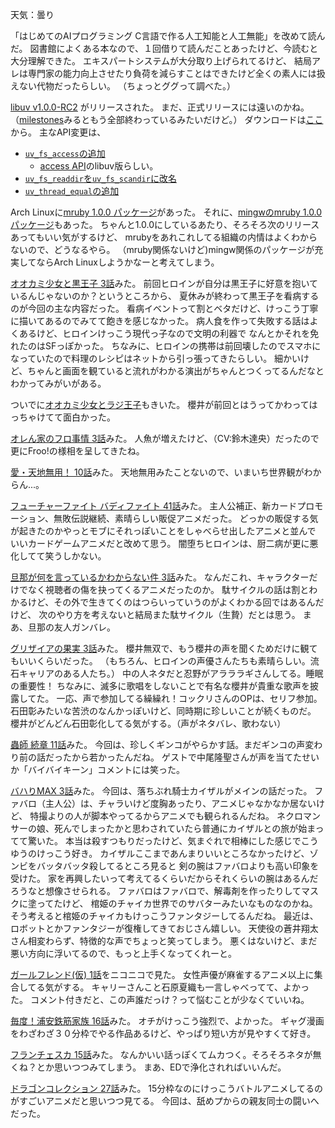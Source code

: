 天気：曇り

「はじめてのAIプログラミング C言語で作る人工知能と人工無能」を改めて読んだ。
図書館によくある本なので、１回借りて読んだことあったけど、今読むと大分理解できた。
エキスパートシステムが大分取り上げられてるけど、
結局アレは専門家の能力向上させたり負荷を減らすことはできたけど全くの素人には扱えない代物だったらしい。
（ちょっとググって調べた。）

[libuv v1.0.0-RC2](https://github.com/joyent/libuv/commit/e3ea6c1179cc8b42d6bc48df3d359a2149ebbab5)
がリリースされた。
まだ、正式リリースには遠いのかね。
（[milestones](https://github.com/joyent/libuv/milestones)みるともう全部終わっているみたいだけど。）
ダウンロードは[ここ](http://libuv.org/dist/v1.0.0-rc2/)から。
主なAPI変更は、
* [`uv_fs_access`の追加](https://github.com/joyent/libuv/commit/c18205a1c588b5cfb7ea74c67b5e2974ebeff7ab)
  * [access API](http://man7.org/linux/man-pages/man2/access.2.html)のlibuv版らしい。
* [`uv_fs_readdir`を`uv_fs_scandir`に改名](https://github.com/joyent/libuv/commit/03e53f1cf76e9388e46fd66406b91ef598876986)
* [`uv_thread_equal`の追加](https://github.com/joyent/libuv/commit/59658a8de7cc05a58327a164fd2ed4b050f8b4f4)

Arch Linuxに[mruby 1.0.0 パッケージ](https://aur.archlinux.org/packages/mruby/)があった。
それに、[mingwのmruby 1.0.0パッケージ](https://aur.archlinux.org/packages/mingw-w64-mruby/)もあった。
ちゃんと1.0.0にしているあたり、そろそろ次のリリースあってもいい気がするけど、
mrubyをあれこれしてる組織の内情はよくわからないので、どうなるやら。
（mruby関係ないけど)mingw関係のパッケージが充実してならArch Linuxしようかなーと考えてしまう。

[オオカミ少女と黒王子 3話](http://www.nicovideo.jp/watch/1413538474)みた。
前回ヒロインが自分は黒王子に好意を抱いているんじゃないのか？というところから、
夏休みが終わって黒王子を看病するのが今回の主な内容だった。
看病イベントって割とベタだけど、けっこう丁寧に描いてあるのでみてて飽きを感じなかった。
病人食を作って失敗する話はよくあるけど、ヒロインけっこう現代っ子なので文明の利器で
なんとかそれを免れたのはSFっぽかった。
ちなみに、ヒロインの携帯は前回壊したのでスマホになっていたので料理のレシピはネットから引っ張ってきたらしい。
細かいけど、ちゃんと画面を観ていると流れがわかる演出がちゃんとつくってるんだなとわかってみがいがある。

ついでに[オオカミ少女とラジ王子](http://hibiki-radio.jp/description/ookamishojo)もきいた。
櫻井が前回とはうってかわってはっちゃけてて面白かった。

[オレん家のフロ事情 3話](http://www.nicovideo.jp/watch/1413538032)みた。
人魚が増えたけど、（CV:鈴木達央）だったので更にFroo!の様相を呈してきたね。

[愛・天地無用！ 10話](http://www.nicovideo.jp/watch/1413520867)みた。
天地無用みたことないので、いまいち世界観がわからん...。

[フューチャーファイト バディファイト 41話](http://www.nicovideo.jp/watch/1413777741)みた。
主人公補正、新カードプロモーション、無敗伝説継続、素晴らしい販促アニメだった。
どっかの販促する気が起きたのかやっとモブにそれっぽいことをしゃべらせ出したアニメと並んで
いいカードゲームアニメだと改めて思う。
闇堕ちヒロインは、厨二病が更に悪化してて笑うしかない。

[旦那が何を言っているかわからない件 3話](http://www.nicovideo.jp/watch/1413788951)みた。
なんだこれ、キャラクターだけでなく視聴者の傷を抉ってくるアニメだったのか。
駄サイクルの話は割とわかるけど、その外で生きてくのはつらいっていうのがよくわかる回ではあるんだけど、
次のやり方を考えないと結局また駄サイクル（生贄）だとは思う。
まあ、旦那の友人ガンバレ。

[グリザイアの果実 3話](http://www.nicovideo.jp/watch/1413536621)みた。
櫻井無双で、もう櫻井の声を聞くためだけに観てもいいくらいだった。
（もちろん、ヒロインの声優さんたちも素晴らしい。流石キャリアのある人たち。）
中の人ネタだと忍野がアラララギさんしてる。睡眠の重要性！
ちなみに、滅多に歌唱をしないことで有名な櫻井が貴重な歌声を披露してた。
一応、声で参加してる繰繰れ！コックリさんのOPは、セリフ参加。
石田彰みたいな苦渋のなんかっぽいけど、同時期に珍しいことが続くものだ。
櫻井がどんどん石田彰化してる気がする。（声がネタバレ、歌わない）

[蟲師 続章 11話](http://www.nicovideo.jp/watch/1413524903)みた。
今回は、珍しくギンコがやらかす話。まだギンコの声変わり前の話だったから若かったんだね。
ゲストで中尾隆聖さんが声を当てたせいか「バイバイキーン」コメントには笑った。

[バハりMAX 3話](http://www.nicovideo.jp/watch/1413525557)みた。
今回は、落ちぶれ騎士カイザルがメインの話だった。
ファバロ（主人公）は、チャラいけど度胸あったり、アニメじゃなかなか居ないけど、
特撮よりの人が脚本やってるからアニメでも観られるんだね。
ネクロマンサーの娘、死んでしまったかと思わされていたら普通にカイザルとの旅が始まってて驚いた。
本当は殺すつもりだったけど、気まぐれで相棒にした感じでこうゆうのけっこう好き。
カイザルここまであんまりいいところなかったけど、ゾンビをバッタバッタ殺してるところ見ると
剣の腕はファバロよりも高い印象を受けた。
家を再興したいって考えてるくらいだからそれくらいの腕はあるんだろうなと想像させられる。
ファバロはファバロで、解毒剤を作ったりしてマスクに塗ってたけど、
棺姫のチャイカ世界でのサバターみたいなものなのかね。
そう考えると棺姫のチャイカもけっこうファンタジーしてるんだね。
最近は、ロボットとかファンタジーが復権してきておじさん嬉しい。
天使役の蒼井翔太さん相変わらず、特徴的な声でちょっと笑ってしまう。
悪くはないけど、まだ悪い方向に浮いてるので、もっと上手くなってくれーと。

[ガールフレンド(仮) 1話](http://www.nicovideo.jp/watch/1413516141)をニコニコで見た。
女性声優が麻雀するアニメ以上に集合してる気がする。
キャリーさんこと石原夏織も一言しゃべってて、よかった。
コメント付きだと、この声誰だっけ？って悩むことが少なくていいね。

[毎度！浦安鉄筋家族 16話](http://www.nicovideo.jp/watch/1413346086)みた。
オチがけっこう強烈で、よかった。
ギャグ漫画をわざわざ３０分枠でやる作品あるけど、やっぱり短い方が見やすくて好き。

[フランチェスカ 15話](http://www.nicovideo.jp/watch/1413345851)みた。
なんかいい話っぽくてムカつく。そろそろネタが無くね？とか思いつつみてしまう。
まあ、EDで浄化されればいいんだ。

[ドラゴンコレクション 27話](http://www.nicovideo.jp/watch/1413347417)みた。
15分枠なのにけっこうバトルアニメしてるのがすごいアニメだと思いつつ見てる。
今回は、舐めプからの親友同士の闘いへだった。
